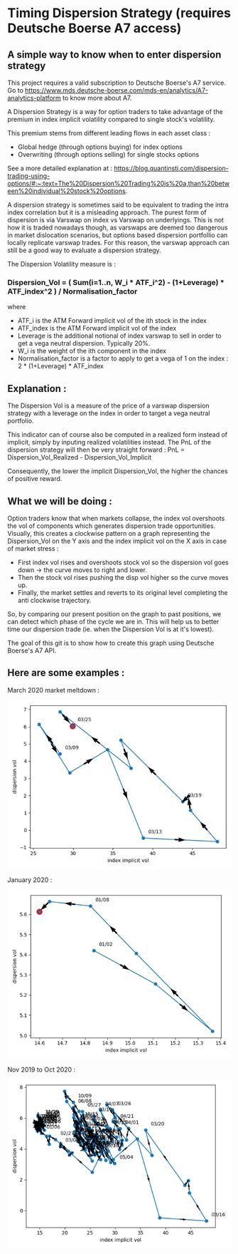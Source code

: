 # Timing Dispersion Strategy (requires Deutsche Boerse A7 access) #
## A simple way to know when to enter dispersion strategy ##

This project requires a valid subscription to Deutsche Boerse's A7 service.
Go to https://www.mds.deutsche-boerse.com/mds-en/analytics/A7-analytics-platform to know more about A7.


A Dispersion Strategy is a way for option traders to take advantage of the premium in index implicit volatility compared to single stock's volatility.

This premium stems from different leading flows in each asset class :
- Global hedge (through options buying) for index options
- Overwriting (through options selling) for single stocks options

See a more detailed explanation at :
https://blog.quantinsti.com/dispersion-trading-using-options/#:~:text=The%20Dispersion%20Trading%20is%20a,than%20between%20individual%20stock%20options.

A dispersion strategy is sometimes said to be equivalent to trading the intra index correlation but it is a misleading approach.
The purest form of dispersion is via Varswap on index vs Varswap on underlyings.
This is not how it is traded nowadays though, as varswaps are deemed too dangerous in market dislocation scenarios, but options based dispersion portfollio can locally replicate varswap trades. For this reason, the varswap approach can still be a good way to evaluate a dispersion strategy.

The Dispersion Volatility measure is :

### Dispersion_Vol = ( Sum(i=1..n, W_i * ATF_i^2) - (1+Leverage) * ATF_index^2 ) / Normalisation_factor ###

where

- ATF_i is the ATM Forward implicit vol of the ith stock in the index
- ATF_index is the ATM Forward implicit vol of the index
- Leverage is the additional notional of index varswap to sell in order to get a vega neutral dispersion. Typically 20%.
- W_i is the weight of the ith component in the index
- Normalisation_factor is a factor to apply to get a vega of 1 on the index : 2 * (1+Leverage) * ATF_index


## Explanation : ##
The Dispersion Vol is a measure of the price of a varswap dispersion strategy with a leverage on the index in order to target a vega neutral portfolio.

This indicator can of course also be computed in a realized form instead of implicit, simply by inputing realized volatilities instead. 
The PnL of the dispersion strategy will then be very straight forward :
PnL = Dispersion_Vol_Realized - Dispersion_Vol_Implicit

Consequently, the lower the implicit Dispersion_Vol, the higher the chances of positive reward.


## What we will be doing : ##

Option traders know that when markets collapse, the index vol overshoots the vol of components which generates dispersion trade opportunities.
Visually, this creates a clockwise pattern on a graph representing the Dispersion_Vol on the Y axis and the index implicit vol on the X axis in case of market stress :
- First index vol rises and overshoots stock vol so the dispersion vol goes down -> the curve moves to right and lower.
- Then the stock vol rises pushing the disp vol higher so the curve moves up.
- Finally, the market settles and reverts to its original level completing the anti clockwise trajectory.

So, by comparing our present position on the graph to past positions, we can detect which phase of the cycle we are in.
This will help us to better time our dispersion trade (ie. when the Dispersion Vol is at it's lowest).

The goal of this git is to show how to create this graph using Deutsche Boerse's A7 API.


## Here are some examples : ##


March 2020 market meltdown :

![plot](./Graphs/myplot_March_2020.png)


January 2020 :

![plot](./Graphs/myplot_Jan_2020.png)


Nov 2019 to Oct 2020 :

![plot](./Graphs/myplot_Nov_2019_to_Oct_2020.png)
